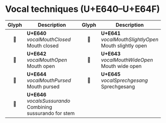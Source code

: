 Vocal techniques (U+E640–U+E64F)
================================

| **Glyph** | **Description** | **Glyph** | **Description**
| :-------: | --------------- | :-------: | ---------------
|<span class="bravura_large">&#xe640;</span> | **U+E640**<br/>*vocalMouthClosed*<br/>Mouth closed | <span class="bravura_large">&#xe641;</span> | **U+E641**<br/>*vocalMouthSlightlyOpen*<br/>Mouth slightly open
|<span class="bravura_large">&#xe642;</span> | **U+E642**<br/>*vocalMouthOpen*<br/>Mouth open | <span class="bravura_large">&#xe643;</span> | **U+E643**<br/>*vocalMouthWideOpen*<br/>Mouth wide open
|<span class="bravura_large">&#xe644;</span> | **U+E644**<br/>*vocalMouthPursed*<br/>Mouth pursed | <span class="bravura_large">&#xe645;</span> | **U+E645**<br/>*vocalSprechgesang*<br/>Sprechgesang
|<span class="bravura_large">&#xe646;</span> | **U+E646**<br/>*vocalsSussurando*<br/>Combining sussurando for stem | &nbsp; | &nbsp;